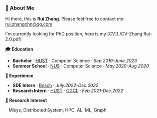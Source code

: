 ### 👋 About Me
Hi there, this is **Rui Zhang**. Please feel free to contact me: rui.zhangchn@qq.com

I'm currently looking for PhD position, here is my [CV](./CV-Zhang Rui-2.0.pdf)

**:mortar_board: Education** 
- **Bachelor** · [HUST](https://hust.edu.cn/) · Computer Science · *Sep.2019-June.2023*
- **Summer School** · [NUS](https://www.nus.edu.sg/) · Computer Science · *May.2020-Aug.2020*

**:city_sunrise: Experience**
- **SDE Intern** · [Bosch](https://www.bosch.com/) · *July.2022-Dec.2022*
- **Research Intern** · [HUST](https://hust.edu.cn/) · [CGCL](http://grid.hust.edu.cn/) · *Feb.2021-Dec.2022*

**🔬 Research Interest**

&ensp; Mlsys, Distributed System, HPC, AL, ML, Graph

<!--
**zerofishnoodles/zerofishnoodles** is a ✨ _special_ ✨ repository because its `README.md` (this file) appears on your GitHub profile.

Here are some ideas to get you started:

- 🔭 I’m currently working on ...
- 🌱 I’m currently learning ...
- 👯 I’m looking to collaborate on ...
- 🤔 I’m looking for help with ...
- 💬 Ask me about ...
- 📫 How to reach me: ...
- 😄 Pronouns: ...
- ⚡ Fun fact: ...
-->
